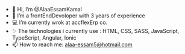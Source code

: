 - 👋 Hi, I’m @AlaaEssamKamal
- 🧐 I’m a frontEndDevoloper with 3 years of experience 
- 💻 I’m currently wrok at accflexErp co.
- ✨ The technologies i currently use : HTML, CSS, SASS, JavaScript, TypeScript, Angular, Ionic
- 📫 How to reach me: alaa-essam5@hotmail.com
